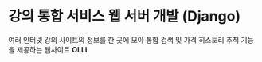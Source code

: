 # 강의 통합 서비스 웹 서버 개발 (Django)
여러 인터넷 강의 사이트의 정보를 한 곳에 모아 통합 검색 및 가격 히스토리 추척 기능을 제공하는 웹사이트 **OLLI**  
